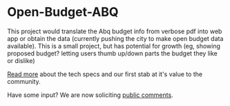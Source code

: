 # Open-Budget-ABQ
This project would translate the Abq budget info from verbose pdf into web app or obtain the data (currently pushing the city to make open budget data available).  This is a small project, but has potential for growth (eg, showing proposed budget?  letting users thumb up/down parts the budget they like or dislike)

<a href="https://docs.google.com/document/d/1_QMtesnSFiEhv_ZucwbfkAF0KcPpEsH99120LpU0des/edit">Read more</a> about the tech specs and our first stab at it's value to the community.

Have some input? We are now soliciting <a href="https://docs.google.com/document/d/1YGKSBixl7ap8Guoc9gV9pOcMHypVItcUoUlfxCoY7Eo/edit?usp=sharing">public comments</a>.
